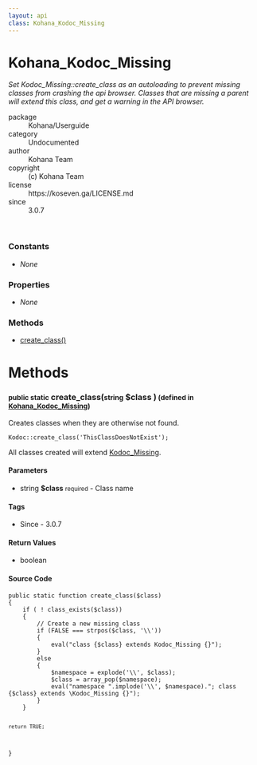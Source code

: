 ```yaml
---
layout: api
class: Kohana_Kodoc_Missing
---
```

<h1>Kohana_Kodoc_Missing</h1>
<p>
<i><p>Set Kodoc_Missing::create_class as an autoloading to prevent missing classes
from crashing the api browser.  Classes that are missing a parent will
extend this class, and get a warning in the API browser.</p>
</i>
</p>
<dl class='tags'>
<dt>package</dt>
<dd>Kohana/Userguide</dd>
<dt>category</dt>
<dd>Undocumented</dd>
<dt>author</dt>
<dd>Kohana Team</dd>
<dt>copyright</dt>
<dd>(c) Kohana Team</dd>
<dt>license</dt>
<dd>https://koseven.ga/LICENSE.md</dd>
<dt>since</dt>
<dd>3.0.7</dd>
</dl>
<br />
<div class='toc row d-none d-sm-flex d-md-flex d-lg-flex d-xl-flex'>
<div class='constants col-4'>
<h3>Constants</h3>
<ul>
<li>
<em>None</em>
</li>
</ul>
</div>
<div class='properties col-4'>
<h3>Properties</h3>
<ul>
<li>
<em>None</em>
</li>
</ul>
</div>
<div class='methods col-4'>
<h3>Methods</h3>
<ul>
<li>
<a href="#create_class">create_class()</a>
</li>

</ul>
</div>
</div>
<h1 id='methods'>Methods</h1>
<div class='methods'>

<div class='method'>
<h3 id="create_class"><small>public static</small>  create_class(<small>string</small> <span class="param" title="Class name">$class</span> )<small> (defined in <a href='/documentation/api/Kohana_Kodoc_Missing'>Kohana_Kodoc_Missing</a>)</small></h3>
<div class='description'><p>Creates classes when they are otherwise not found.</p>

<pre><code>Kodoc::create_class('ThisClassDoesNotExist');
</code></pre>

<p class="note">All classes created will extend <a href="/index.php/">Kodoc_Missing</a>.</p>
</div>
<h4>Parameters</h4>
<ul>
<li>
 <span class="blue">string </span><strong> $class</strong> <small>required</small> - Class name</li>
</ul>
<h4>Tags</h4>
<ul class='tags'>
<li>Since - 3.0.7</li>
</ul>
<h4>Return Values</h4>
<ul class='return'>
<li>
<span class='blue'>boolean</span>  
</li></ul>
<div class="method-source">
<h4>Source Code</h4>
<pre>
<code class="language-php">public static function create_class($class)
{
	if ( ! class_exists($class))
	{
		// Create a new missing class
		if (FALSE === strpos($class, &#039;\\&#039;))
		{
			eval(&quot;class {$class} extends Kodoc_Missing {}&quot;);
		}
		else
		{
			$namespace = explode(&#039;\\&#039;, $class);
			$class = array_pop($namespace);
			eval(&quot;namespace &quot;.implode(&#039;\\&#039;, $namespace).&quot;; class {$class} extends \Kodoc_Missing {}&quot;);
		}
	}

	return TRUE;
}</code>
</pre>
</div>
</div>
</div>